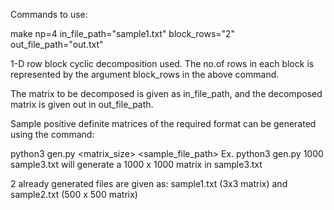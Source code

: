 Commands to use: 

make np=4 in_file_path="sample1.txt" block_rows="2" out_file_path="out.txt"

1-D row block cyclic decomposition used. The no.of rows in each block is represented by the argument block_rows in the above command.

The matrix to be decomposed is given as in_file_path, and the decomposed matrix is given out in out_file_path.

Sample positive definite matrices of the required format can be generated using the command:

python3 gen.py <matrix_size> <sample_file_path>
Ex. python3 gen.py 1000 sample3.txt will generate a 1000 x 1000 matrix in sample3.txt

2 already generated files are given as: sample1.txt (3x3 matrix) and sample2.txt (500 x 500 matrix)